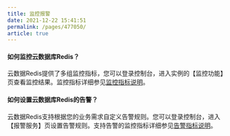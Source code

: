 ```yaml
---
title: 监控报警
date: 2021-12-22 15:41:51
permalink: /pages/477050/
article: true
---
```


#### 如何监控云数据库Redis？

云数据Redis提供了多组监控指标，您可以登录控制台，进入实例的【监控功能】页查看监控结果。监控指标详细参见[监控指标说明](./../04.操作指南/05.监控告警/01.监控指标说明.md)。

#### 如何设置云数据库Redis的告警？

云数据Redis支持根据您的业务需求自定义告警规则。您可以登录控制台，进入【报警服务】页设置告警规则。支持告警的监控指标详细参见[告警指标说明](./../04.操作指南/05.监控告警/03.告警指标说明.md)。

